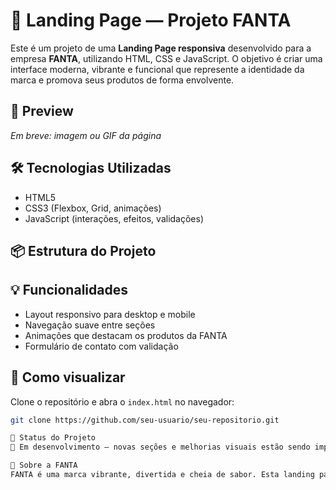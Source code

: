 # 🍊 Landing Page — Projeto FANTA

Este é um projeto de uma **Landing Page responsiva** desenvolvido para a empresa **FANTA**, utilizando HTML, CSS e JavaScript. O objetivo é criar uma interface moderna, vibrante e funcional que represente a identidade da marca e promova seus produtos de forma envolvente.

## 📸 Preview

*Em breve: imagem ou GIF da página*

## 🛠️ Tecnologias Utilizadas

- HTML5
- CSS3 (Flexbox, Grid, animações)
- JavaScript (interações, efeitos, validações)

## 📦 Estrutura do Projeto


## 💡 Funcionalidades

- Layout responsivo para desktop e mobile
- Navegação suave entre seções
- Animações que destacam os produtos da FANTA
- Formulário de contato com validação

## 📲 Como visualizar

Clone o repositório e abra o `index.html` no navegador:

```bash
git clone https://github.com/seu-usuario/seu-repositorio.git

📌 Status do Projeto
🚧 Em desenvolvimento — novas seções e melhorias visuais estão sendo implementadas.

🧃 Sobre a FANTA
FANTA é uma marca vibrante, divertida e cheia de sabor. Esta landing page busca traduzir essa energia em uma experiência digital envolvente
